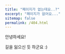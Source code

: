 ```yaml
---
title: "페이지가 없는데요..?"
excerpt: "페이지가 없어요..."
sitemap: false
permalink: /404.html
---
```


안녕하세요!

길을 잃으신 듯 하군요 :)

<script>
  var GOOG_FIXURL_LANG = 'kr';
  var GOOG_FIXURL_SITE = '{{ site.url }}'
</script>
<script src="https://linkhelp.clients.google.com/tbproxy/lh/wm/fixurl.js">
</script>
